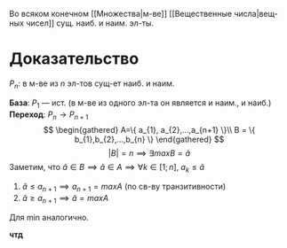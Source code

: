 Во всяком конечном [[Множества|м-ве]] [[Вещественные числа|вещ-ных чисел]] сущ. наиб. и наим. эл-ты. 

# Доказательство

$P_n$: в м-ве из $n$ эл-тов сущ-ет наиб. и наим.

**База**: $P_{1}$ — ист. (в м-ве из одного эл-та он является и наим., и наиб.)
**Переход**: $P_{n}\to P_{n+1}$
$$
\begin{gathered}
A=\{ a_{1}, a_{2},...,a_{n+1} \}\\
B = \{ b_{1},b_{2},...,b_{n} \}
\end{gathered}
$$
$$
|B|=n \implies \exists maxB=\widetilde{a}
$$
Заметим, что $\widetilde{a}\in B\implies \widetilde{a}\in A\implies \forall k\in[1;n],\ a_{k}\leq\widetilde{a}$

1. $\widetilde{a}\leq a_{n+1}\implies a_{n+1}=maxA\text{ (по св-ву транзитивности)}$
2. $\widetilde{a}\geq a_{n+1}\implies\widetilde{a}=maxA$

Для min аналогично.

**чтд**